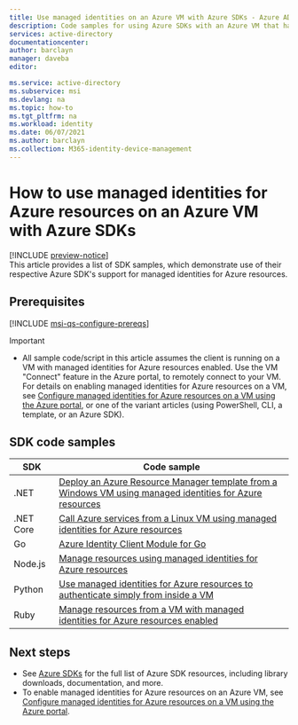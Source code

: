 ```yaml
---
title: Use managed identities on an Azure VM with Azure SDKs - Azure AD
description: Code samples for using Azure SDKs with an Azure VM that has managed identities for Azure resources.
services: active-directory
documentationcenter: 
author: barclayn
manager: daveba
editor: 

ms.service: active-directory
ms.subservice: msi
ms.devlang: na
ms.topic: how-to
ms.tgt_pltfrm: na
ms.workload: identity
ms.date: 06/07/2021
ms.author: barclayn
ms.collection: M365-identity-device-management
---
```


# How to use managed identities for Azure resources on an Azure VM with Azure SDKs 

[!INCLUDE [preview-notice](../../../includes/active-directory-msi-preview-notice.md)]  
This article provides a list of SDK samples, which demonstrate use of their respective Azure SDK's support for managed identities for Azure resources.

## Prerequisites

[!INCLUDE [msi-qs-configure-prereqs](../../../includes/active-directory-msi-qs-configure-prereqs.md)]

> [!IMPORTANT]
> - All sample code/script in this article assumes the client is running on a VM with managed identities for Azure resources enabled. Use the VM "Connect" feature in the Azure portal, to remotely connect to your VM. For details on enabling managed identities for Azure resources on a VM, see [Configure managed identities for Azure resources on a VM using the Azure portal](qs-configure-portal-windows-vm.md), or one of the variant articles (using PowerShell, CLI, a template, or an Azure SDK). 

## SDK code samples

| SDK             | Code sample |
| --------------- | ----------- |
| .NET            | [Deploy an Azure Resource Manager template from a Windows VM using managed identities for Azure resources](https://github.com/Azure-Samples/windowsvm-msi-arm-dotnet) |
| .NET Core       | [Call Azure services from a Linux VM using managed identities for Azure resources](https://github.com/Azure-Samples/linuxvm-msi-keyvault-arm-dotnet/) |
| Go              | [Azure Identity Client Module for Go](https://pkg.go.dev/github.com/Azure/azure-sdk-for-go/sdk/azidentity#ManagedIdentityCredential)
| Node.js         | [Manage resources using managed identities for Azure resources](https://azure.microsoft.com/resources/samples/resources-node-manage-resources-with-msi/) |
| Python          | [Use managed identities for Azure resources to authenticate simply from inside a VM](https://azure.microsoft.com/resources/samples/resource-manager-python-manage-resources-with-msi/) |
| Ruby            | [Manage resources from a VM with managed identities for Azure resources enabled](https://github.com/Azure-Samples/resources-ruby-manage-resources-with-msi/) |

## Next steps

- See [Azure SDKs](https://azure.microsoft.com/downloads/) for the full list of Azure SDK resources, including library downloads, documentation, and more.
- To enable managed identities for Azure resources on an Azure VM, see [Configure managed identities for Azure resources on a VM using the Azure portal](qs-configure-portal-windows-vm.md).








